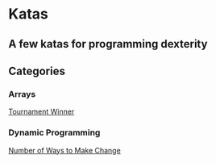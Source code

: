 # Katas

## A few katas for programming dexterity

## Categories

### Arrays

[Tournament Winner](./arrays/tournament-winner)

### Dynamic Programming

[Number of Ways to Make Change](./dynamic-programming/number-of-ways-to-make-change)